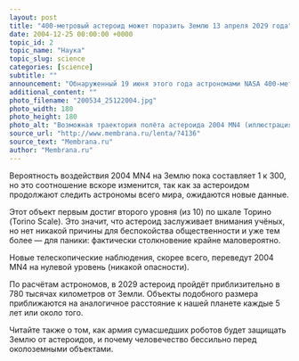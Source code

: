 ```yaml
---
layout: post
title: "400-метровый астероид может поразить Землю 13 апреля 2029 года"
date: 2004-12-25 00:00:00 +0000
topic_id: 2
topic_name: "Наука"
topic_slug: science
categories: [science]
subtitle: ""
announcement: "Обнаруженный 19 июня этого года астрономами NASA 400-метровый астероид 2004 MN4 18 декабря был открыт вновь Гордоном Гарраддом (Gordon Garradd) из Австралии. 13 апреля 2029 года этот объект пройдёт около Земли, и столкновения с нашей планетой полностью исключить пока нельзя."
additional_content: ""
photo_filename: "200534_25122004.jpg"
photo_width: 180
photo_height: 180
photo_alt: "Возможная траектория полёта астероида 2004 MN4 (иллюстрация с сайта neo.jpl.nasa.gov)"
source_url: "http://www.membrana.ru/lenta/?4136"
source_text: "Membrana.ru"
author: "Membrana.ru"
---
```

Вероятность воздействия 2004 MN4 на Землю пока составляет 1 к 300, но это соотношение вскоре изменится, так как за астероидом продолжают следить астрономы всего мира, ожидаются новые данные.

Этот объект первым достиг второго уровня (из 10) по шкале Торино (Torino Scale). Это значит, что астероид заслуживает внимания учёных, но нет никакой причины для беспокойства общественности и уже тем более — для паники: фактически столкновение крайне маловероятно.

Новые телескопические наблюдения, скорее всего, переведут 2004 MN4 на нулевой уровень (никакой опасности).

По расчётам астрономов, в 2029 астероид пройдёт приблизительно в 780 тысячах километров от Земли. Объекты подобного размера приближаются на аналогичное расстояние к нашей планете каждые 5 лет или около того.

Читайте также о том, как армия сумасшедших роботов будет защищать Землю от астероидов, и почему человечество бессильно перед околоземными объектами.
